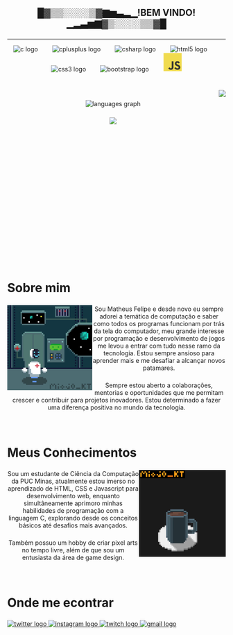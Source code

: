 <h2 align="center">█▓▒▒░░░░▒▓▆▅▃▂▁!BEM VINDO!▁▂▃▅▆▓▒░░░░▒▒▓█</h2>

###
<hr>
<div align="center">
  <img src="https://cdn.jsdelivr.net/gh/devicons/devicon/icons/c/c-original.svg" height="43" alt="c logo"  />
  <img width="25" />
  <img src="https://cdn.jsdelivr.net/gh/devicons/devicon/icons/cplusplus/cplusplus-original.svg" height="40" alt="cplusplus logo"  />
  <img width="25" />
  <img src="https://cdn.jsdelivr.net/gh/devicons/devicon/icons/csharp/csharp-original.svg" height="40" alt="csharp logo"  />
  <img width="25" />
  <img src="https://cdn.jsdelivr.net/gh/devicons/devicon/icons/html5/html5-original.svg" height="43" alt="html5 logo"  />
  <img width="25" />
  <img src="https://cdn.jsdelivr.net/gh/devicons/devicon/icons/css3/css3-original.svg" height="43" alt="css3 logo"  />
  <img width="25" />
  <img src="https://cdn.jsdelivr.net/gh/devicons/devicon/icons/bootstrap/bootstrap-original.svg" height="43" alt="bootstrap logo"  />
  <img width="25" />
  <img src="https://github.com/devicons/devicon/blob/v2.16.0/icons/javascript/javascript-original.svg" height="43" alt="javascript logo"  />

</div>

###

<br clear="both">

<img align=right height="400" src="https://github.com/mioj0kt/mioj0kt/blob/main/imgs/cidade.gif"  />

###

<div align="center">
  
  <img src="https://github-readme-stats.vercel.app/api/top-langs?username=mioj0kt&locale=en&hide_title=false&layout=compact&card_width=320&langs_count=5&theme=shadow_red&hide_border=true&custom_title=Linguagens%20Mais%20Usadas" height="150" alt="languages graph"  />
</div>

###

<div align="center">
  <img src="https://visitor-badge.laobi.icu/badge?page_id=mioj0kt.mioj0kt&left_color=black&right_color=darkred&left_text=VISITANTES"  />
</div>

<br clear="both">

<h1 align="left">Sobre mim</h1>

###

<img align="left" height="196" src="https://github.com/mioj0kt/mioj0kt/blob/main/imgs/nave.gif"  />

###

<p align="center">Sou Matheus Felipe e desde novo eu sempre adorei a temática de computação e saber como todos os programas funcionam por trás da tela do computador, meu grande interesse por programação e desenvolvimento de jogos me levou a entrar com tudo nesse ramo da tecnologia. Estou sempre ansioso para aprender mais e me desafiar a alcançar novos patamares.</p>

###

<p align="center">Sempre estou aberto a colaborações, mentorias e oportunidades que me permitam crescer e contribuir para projetos inovadores. Estou determinado a fazer uma diferença positiva no mundo da tecnologia.</p>

###

<br clear="both">

<h1 align="left">Meus Conhecimentos</h1>

###

<img align="right" height="200" src="https://github.com/mioj0kt/mioj0kt/blob/main/imgs/cafe.gif"  />

###

<p align="center">Sou um estudante de Ciência da Computação da PUC Minas, atualmente estou imerso no aprendizado de HTML, CSS e Javascript para desenvolvimento web, enquanto simultâneamente aprimoro minhas habilidades de programação com a linguagem C, explorando desde os conceitos básicos até desafios mais avançados.</p>

###

<p align="center">Também possuo um hobby de criar pixel arts no tempo livre, além de que sou um entusiasta da área de game design.</p>

###

<br clear="both">

<h1 align="left">Onde me econtrar</h1>

###

<div align="left">
  <a href="https://twitter.com/mioj0_KT" target="_blank">
    <img src="https://img.shields.io/static/v1?message=Twitter&logo=twitter&label=&color=1DA1F2&logoColor=white&labelColor=&style=for-the-badge" height="35" alt="twitter logo"  />
  </a>
  <a href="https://www.instagram.com/matheguy.png/" target="_blank">
    <img src="https://img.shields.io/static/v1?message=Instagram&logo=instagram&label=&color=E4405F&logoColor=white&labelColor=&style=for-the-badge" height="35" alt="instagram logo"  />
  </a>
  <a href="https://www.twitch.tv/mioj0_kt" target="_blank">
    <img src="https://img.shields.io/static/v1?message=Twitch&logo=twitch&label=&color=9146FF&logoColor=white&labelColor=&style=for-the-badge" height="35" alt="twitch logo"  />
  </a>
  <a href="mailto:matheusfelipecxavier@gmail.com" target="_blank">
    <img src="https://img.shields.io/static/v1?message=Gmail&logo=gmail&label=&color=D14836&logoColor=white&labelColor=&style=for-the-badge" height="35" alt="gmail logo"  />
  </a>
</div>

###

